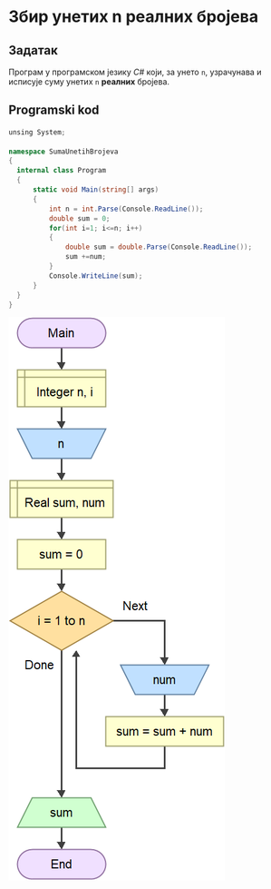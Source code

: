 # **Збир унетих n реалних бројева**

## **Задатак**

Програм у програмском језику *C#* који, за унето `n`, узрачунава и исписује суму унетих `n` **реалних** бројева. 

## **Programski kod** 

```cs
unsing System;

namespace SumaUnetihBrojeva
{
  internal class Program
  {
      static void Main(string[] args)
      {
          int n = int.Parse(Console.ReadLine());
          double sum = 0;
          for(int i=1; i<=n; i++)
          {
              double sum = double.Parse(Console.ReadLine());
              sum +=num;
          }
          Console.WriteLine(sum);
      }  
  }
}
```

![algoritam](algoritam.png)
